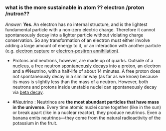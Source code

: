 ### what is the more sustainable in atom ?? electron /proton /nutron??

*Answer:* **Yes**. An electron has no internal structure, and is the lightest fundamental particle with a non-zero electric charge. Therefore it cannot spontaneously decay into a lighter particle without violating charge conservation. So any transformation of an electron must either involve adding a large amount of energy to it, or an interaction with another particle (e.g. [electron capture](https://en.wikipedia.org/wiki/Electron_capture) or [electron-positron annihilation](https://en.wikipedia.org/wiki/Electron%E2%80%93positron_annihilation)).

- Protons and neutrons, however, are made up of quarks. Outside of a nucleus, a free neutron [spontaneously decays](https://en.wikipedia.org/wiki/Free_neutron_decay) into a proton, an electron and a #Neutrino, with a half-life of about 14 minutes. A free proton does not spontaneously decay in a similar way (as far as we know) because its mass is slightly less than the mass of a neutron. However, both neutrons and protons inside unstable nuclei can spontaneously decay via [beta decay](https://en.wikipedia.org/wiki/Beta_decay).

- #Neutrino  : Neutrinos are **the most abundant particles that have mass in the universe**. Every time atomic nuclei come together (like in the sun) or break apart (like in a nuclear reactor), they produce neutrinos. Even a banana emits neutrinos—they come from the natural radioactivity of the potassium in the fruit.